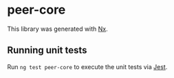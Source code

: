 # peer-core

This library was generated with [Nx](https://nx.dev).


## Running unit tests

Run `ng test peer-core` to execute the unit tests via [Jest](https://jestjs.io).


